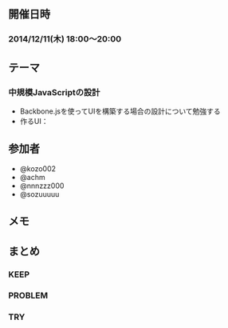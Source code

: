 ## 開催日時
### 2014/12/11(木) 18:00〜20:00

## テーマ

### 中規模JavaScriptの設計

- Backbone.jsを使ってUIを構築する場合の設計について勉強する
- 作るUI：

## 参加者

- @kozo002
- @achm
- @nnnzzz000
- @sozuuuuu

## メモ


## まとめ

### KEEP


### PROBLEM


### TRY
